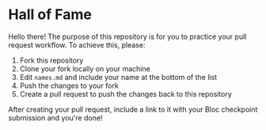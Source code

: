 # Hall of Fame

Hello there! The purpose of this repository is for you to practice your pull request workflow. To achieve this, please:

1. Fork this repository
2. Clone your fork locally on your machine
3. Edit `names.md` and include your name at the bottom of the list
4. Push the changes to your fork
5. Create a pull request to push the changes back to this repository

After creating your pull request, include a link to it with your Bloc checkpoint submission and you're done!

